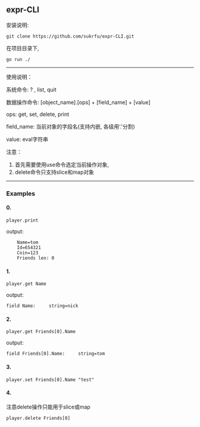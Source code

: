 ## expr-CLI
安装说明:
```
git clone https://github.com/sukrfu/expr-CLI.git
```
在项目目录下,
```
go run ./
```

---

使用说明：

系统命令: ? , list, quit

数据操作命令: [object_name].[ops] + [field_name] + [value]

ops: get, set, delete, print

field_name: 当前对象的字段名(支持内嵌, 各级用‘.'分割)

value: eval字符串

注意： 

1. 首先需要使用use命令选定当前操作对象, 
2. delete命令只支持slice和map对象

---
### Examples

#### 0.
```
player.print
```
output: 
```
    Name=tom
    Id=654321
    Coin=123
    Friends len: 0
```

#### 1.
```
player.get Name
```
output: 
```
field Name:     string=nick
```

#### 2.
```
player.get Friends[0].Name
```
output: 
```
field Friends[0].Name:     string=tom
```

#### 3.
```
player.set Friends[0].Name "test"
```

#### 4. 
注意delete操作只能用于slice或map
```
player.delete Friends[0]
```
